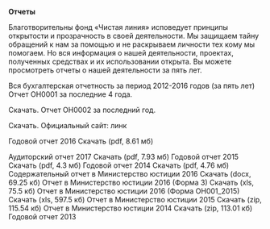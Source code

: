 **Отчеты**

Благотворительны фонд «Чистая линия» исповедует принципы открытости и прозрачность в своей деятельности. Мы защищаем тайну обращений к нам за помощью и не раскрываем личности тех кому мы помогаем. Но вся информация о нашей деятельности, проектах, полученных средствах и их использовании открыта. Вы можете просмотреть отчеты о нашей деятельности за пять лет.

Вся бухгалтерская отчетность за период 2012-2016 годов (за пять лет) Отчет ОН0001 за последние 4 года.
 
Скачать. Отчет ОН0002 за последний год.

Скачать. Официальный сайт: линк

Годовой отчет 2016 Скачать (pdf, 8.61 мб)

Аудиторский отчет 2017 Скачать (pdf, 7.93 мб)
Годовой отчет 2015 Скачать (pdf, 4.3 мб)
Годовой отчет 2014 Скачать (pdf, 4.76 мб)
Содержательный отчет в Министерство юстиции 2016 Скачать (docx, 69.25 кб)
Отчет в Министерство юстиции 2016 (Форма 3) Скачать (xls, 75.5 кб)
Отчет в Министерство юстиции 2016 (Форма ОН001_2015) Скачать (xls, 597.5 кб)
Отчет в Министерство юстиции 2015 Скачать (zip, 115.54 кб)
Отчет в Министерство юстиции 2014 Скачать (zip, 113.01 кб)
Годовой отчет 2013
